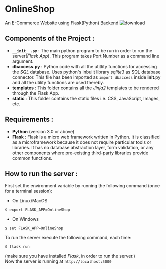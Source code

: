 # OnlineShop
An E-Commerce Website using Flask(Python) Backend
![download](https://github.com/user-attachments/assets/ca4419a0-cf8b-4eb2-bb16-73a4f820b59b)

## Components of the Project :
 - <strong>`__init__.py`</strong> : The main python program to be run in order to run the server(<em>Flask App</em>). This program takes Port Number as a command line argument.
 - <strong>dbaccess.py</strong> : Python code with all the utitlity functions for accessing the <em>SQL</em> database. Uses python's inbuilt library <em>sqlite3</em> as SQL database connector. This file has been imported as <code>import dbaccess</code> inside __init__.py and all the utility functions are used thereby.
 - <strong>templates</strong> : This folder contains all the <em>Jinja2</em> templates to be rendered through the Flask App.
 - <strong>static</strong> : This folder contains the static files i.e. CSS, JavaScript, Images, etc.

## Requirements :
 - <strong>Python</strong> (version 3.0 or above)
 - <strong>Flask</strong> : Flask is a micro web framework written in Python. It is classified as a microframework because it does not require particular tools or libraries. It has no database abstraction layer, form validation, or any other components where pre-existing third-party libraries provide common functions.

## How to run the server :
First set the environment variable by running the following command (once for a terminal session):
 - On Linux/MacOS
 ```
 $ export FLASK_APP=OnlineShop
 ```
 - On Windows
 ```
 $ set FLASK_APP=OnlineShop
 ```
 To run the server execute the following command, each time:<br/>
 ```
 $ flask run
 ```
 (make sure you have installed <em>Flask</em>, in order to run the server.)<br/>
 Now the server is running at `http://localhost:5000`
